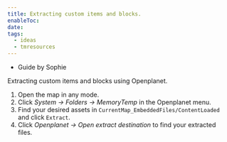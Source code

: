 ```yaml
---
title: Extracting custom items and blocks.
enableToc: 
date: 
tags:
  - ideas
  - tmresources
---
```

- Guide by Sophie

Extracting custom items and blocks using Openplanet.

1. Open the map in any mode.
2. Click _System -> Folders -> MemoryTemp_ in the Openplanet menu.
3. Find your desired assets in `CurrentMap_EmbeddedFiles/ContentLoaded` and click `Extract`.
4. Click _Openplanet -> Open extract destination_ to find your extracted files.

